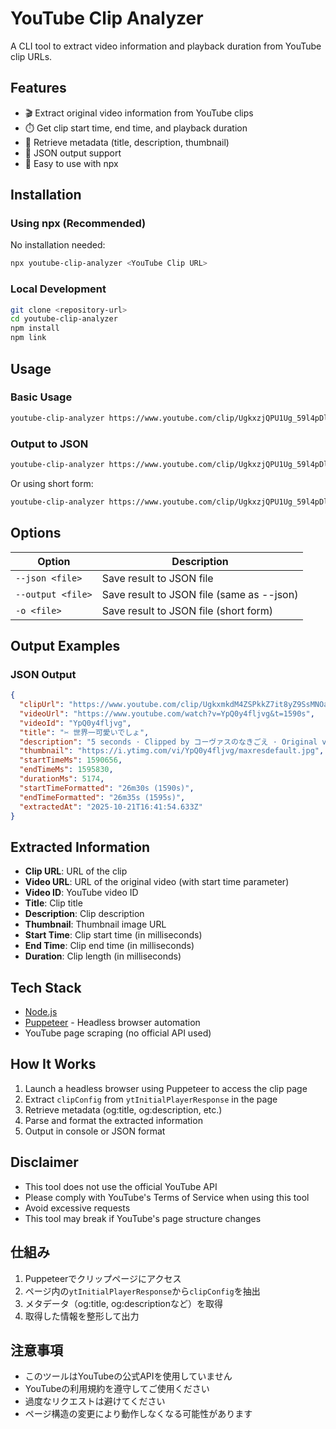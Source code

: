 # YouTube Clip Analyzer

A CLI tool to extract video information and playback duration from YouTube clip URLs.

## Features

- 🎬 Extract original video information from YouTube clips
- ⏱️ Get clip start time, end time, and playback duration
- 📝 Retrieve metadata (title, description, thumbnail)
- 💾 JSON output support
- 🚀 Easy to use with npx

## Installation

### Using npx (Recommended)

No installation needed:

```bash
npx youtube-clip-analyzer <YouTube Clip URL>
```

### Local Development

```bash
git clone <repository-url>
cd youtube-clip-analyzer
npm install
npm link
```

## Usage

### Basic Usage

```bash
youtube-clip-analyzer https://www.youtube.com/clip/UgkxzjQPU1Ug_59l4pDl9d6-E0WR_RbjTsSl
```

### Output to JSON

```bash
youtube-clip-analyzer https://www.youtube.com/clip/UgkxzjQPU1Ug_59l4pDl9d6-E0WR_RbjTsSl --json output.json
```


Or using short form:

```bash
youtube-clip-analyzer https://www.youtube.com/clip/UgkxzjQPU1Ug_59l4pDl9d6-E0WR_RbjTsSl -o output.json
```

## Options

| Option | Description |
|--------|-------------|
| `--json <file>` | Save result to JSON file |
| `--output <file>` | Save result to JSON file (same as --json) |
| `-o <file>` | Save result to JSON file (short form) |

## Output Examples

### JSON Output

```json
{
  "clipUrl": "https://www.youtube.com/clip/UgkxmkdM4ZSPkkZ7it8yZ9SsMNOaEEfdB3Po",
  "videoUrl": "https://www.youtube.com/watch?v=YpQ0y4fljvg&t=1590s",
  "videoId": "YpQ0y4fljvg",
  "title": "✂️ 世界一可愛いでしょ",
  "description": "5 seconds · Clipped by コーヴァスのなきごえ · Original video \"【雑談】世界一可愛いのでおしゃべりしちゃいます【にじさんじ】\" by フレン・E・ルスタリオ",
  "thumbnail": "https://i.ytimg.com/vi/YpQ0y4fljvg/maxresdefault.jpg",
  "startTimeMs": 1590656,
  "endTimeMs": 1595830,
  "durationMs": 5174,
  "startTimeFormatted": "26m30s (1590s)",
  "endTimeFormatted": "26m35s (1595s)",
  "extractedAt": "2025-10-21T16:41:54.633Z"
}
```

## Extracted Information

- **Clip URL**: URL of the clip
- **Video URL**: URL of the original video (with start time parameter)
- **Video ID**: YouTube video ID
- **Title**: Clip title
- **Description**: Clip description
- **Thumbnail**: Thumbnail image URL
- **Start Time**: Clip start time (in milliseconds)
- **End Time**: Clip end time (in milliseconds)
- **Duration**: Clip length (in milliseconds)

## Tech Stack

- [Node.js](https://nodejs.org/)
- [Puppeteer](https://pptr.dev/) - Headless browser automation
- YouTube page scraping (no official API used)

## How It Works

1. Launch a headless browser using Puppeteer to access the clip page
2. Extract `clipConfig` from `ytInitialPlayerResponse` in the page
3. Retrieve metadata (og:title, og:description, etc.)
4. Parse and format the extracted information
5. Output in console or JSON format

## Disclaimer

- This tool does not use the official YouTube API
- Please comply with YouTube's Terms of Service when using this tool
- Avoid excessive requests
- This tool may break if YouTube's page structure changes

## 仕組み

1. Puppeteerでクリップページにアクセス
2. ページ内の`ytInitialPlayerResponse`から`clipConfig`を抽出
3. メタデータ（og:title, og:descriptionなど）を取得
4. 取得した情報を整形して出力

## 注意事項

- このツールはYouTubeの公式APIを使用していません
- YouTubeの利用規約を遵守してご使用ください
- 過度なリクエストは避けてください
- ページ構造の変更により動作しなくなる可能性があります
